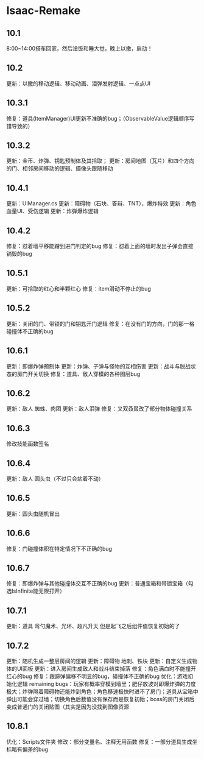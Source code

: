 # Isaac-Remake
## 10.1
8:00~14:00搭车回家，然后淦饭和睡大觉，晚上以撒，启动！

## 10.2
更新：以撒的移动逻辑、移动动画、泪弹发射逻辑、一点点UI

## 10.3.1
修复：道具(ItemManager)UI更新不准确的bug；（ObservableValue逻辑顺序写错导致的）
## 10.3.2
更新：金币、炸弹、钥匙预制体及其拾取；
更新：房间地图（瓦片）和四个方向的门、相邻房间移动的逻辑、摄像头跟随移动

## 10.4.1
更新：UIManager.cs
更新：障碍物（石块、答辩、TNT），爆炸特效
更新：角色血量UI、受伤逻辑
更新：炸弹爆炸逻辑

## 10.4.2
修复：怼着墙平移能蹭到进门判定的bug
修复：怼着上面的墙时发出子弹会直接销毁的bug

## 10.5.1
更新：可拾取的红心和半颗红心
修复：item滑动不停止的bug
## 10.5.2
更新：关闭的门、带锁的门和钥匙开门逻辑
修复：在没有门的方向，门的那一格碰撞体不正确的bug

## 10.6.1
更新：即爆炸弹预制体
更新：炸弹、子弹与怪物的互相伤害
更新：战斗与脱战状态的房门开关切换
修复：道具、敌人穿模的各种图层bug
## 10.6.2
更新：敌人 蜘蛛、肉团
更新：敌人泪弹
修复：又双叒叕改了部分物体碰撞关系
## 10.6.3
修改技能函数签名
## 10.6.4
更新：敌人 圆头虫（不过只会站着不动）
## 10.6.5
更新：圆头虫随机冒出
## 10.6.6
修复：门碰撞体积在特定情况下不正确的bug
## 10.6.7
修复：即爆炸弹与其他碰撞体交互不正确的bug
更新：普通宝箱和带锁宝箱（勾选IsInfinite能无限打开）
## 10.7.1
更新：道具 弯勺魔术、光环、超凡升天
但是起飞之后组件值恢复初始的了
## 10.7.2
更新：随机生成一整层房间的逻辑
更新：障碍物 地刺、铁块
更新：自定义生成物体的UI面板
更新：进入房间生成敌人和战斗结束掉落
修复：角色满血时不能撞开红心的bug
修复：跟踪弹偏移不明显的bug，碰撞体不正确的bug
优化：游戏初始化逻辑
remaining bugs：玩家有概率穿模到墙里；肥仔放波对即爆炸弹的力度极大；炸弹隔着障碍物还能炸到角色；角色移速极快时进不了房门；道具从宝箱中弹出可能会穿过墙；切换角色后数值没有保存而是恢复初始；boss的房门关闭后变成普通门的关闭贴图（其实是因为没找到图像资源
## 10.8.1
优化：Scripts文件夹
修改：部分变量名、注释无用函数
修复：一部分道具生成坐标略有偏差的bug
